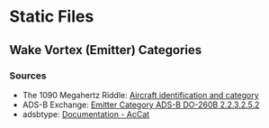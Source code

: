 # Static Files

## Wake Vortex (Emitter) Categories

### Sources

* The 1090 Megahertz Riddle: [Aircraft identification and category](https://mode-s.org/decode/content/ads-b/2-identification.html)
* ADS-B Exchange: [Emitter Category ADS-B DO-260B 2.2.3.2.5.2](https://www.adsbexchange.com/emitter-category-ads-b-do-260b-2-2-3-2-5-2/)
* adsbtype: [Documentation - AcCat](https://pkg.go.dev/kreklow.us/go/go-adsb/adsbtype#AcCat)